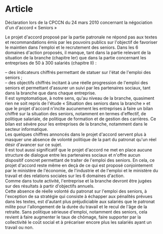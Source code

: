 # Article

 Déclaration lors de la CPCCN du 24 mars 2010 concernant la négociation d'un d'accord « Seniors »  


 Le projet d'accord proposé par la partie patronale ne répond pas aux textes et recommandations émis par les pouvoirs publics sur l'objectif de favoriser le maintien dans l'emploi et le recrutement des seniors. Dans les 6 domaines d'action proposés, il manque, tant dans la partie relevant de la situation de la branche (chapitre Ier) que dans la partie concernant les entreprises de 50 à 300 salariés (chapitre II) :  


 – des indicateurs chiffrés permettant de statuer sur l'état de l'emploi des seniors ;  
 – des objectifs chiffrés incitant à une réelle progression de l'emploi des seniors et permettant d'assurer un suivi par les partenaires sociaux, tant dans la branche que dans chaque entreprise.  
 Il est symptomatique, à notre sens, qu'au niveau de la branche, quasiment rien ne soit repris de l'étude « Situation des seniors dans la branche » et que le projet d'accord n'incite aucunement les entreprises à faire un bilan chiffré sur la situation des seniors, notamment en termes d'effectif, de politique salariale, de politique de formation et de gestion des carrières. Ce bilan est sévère pour les entreprises de la branche, notamment dans le secteur informatique.  
 Les quelques chiffres annoncés dans le projet d'accord servent plus à masquer une absence de volonté politique de la part du patronat qu'un réel désir d'avancer sur ce sujet.  
 Il est tout aussi significatif que le projet d'accord ne met en place aucune structure de dialogue entre les partenaires sociaux et n'offre aucun dispositif concret permettant de traiter de l'emploi des seniors. En cela, ce projet d'accord reste même en deçà de ce qui est proposé conjointement par le ministère de l'économie, de l'industrie et de l'emploi et le ministère du travail et des relations sociales sur les 6 domaines d'action.  
 Comme dans toute activité, l'entreprise et la branche devront être jugées sur des résultats à partir d'objectifs annuels.  
 Cette absence de réelle volonté du patronat sur l'emploi des seniors, à l'exception de sa stratégie qui consiste à échapper aux pénalités prévues dans les textes, est d'autant plus préjudiciable aux salariés que le patronat milite pour l'allongement de la durée du travail et le recul de l'âge de la retraite. Sans politique sérieuse d'emploi, notamment des seniors, cela revient à faire augmenter le taux de chômage, faire supporter par la collectivité le coût social et à précariser encore plus les salariés ayant un travail ou non.  


